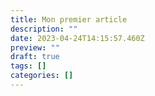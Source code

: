 ```yaml
---
title: Mon premier article
description: ""
date: 2023-04-24T14:15:57.460Z
preview: ""
draft: true
tags: []
categories: []
---
```

